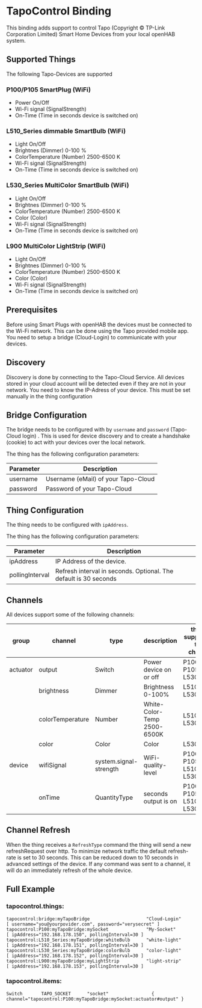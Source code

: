 # TapoControl Binding

This binding adds support to control Tapo (Copyright © TP-Link Corporation Limited) Smart Home Devices from your local openHAB system.

## Supported Things

The following Tapo-Devices are supported

### P100/P105 SmartPlug (WiFi)

* Power On/Off
* Wi-Fi signal (SignalStrength)
* On-Time (Time in seconds device is switched on)

### L510_Series dimmable SmartBulb (WiFi)

* Light On/Off
* Brightnes (Dimmer)  0-100 %
* ColorTemperature (Number) 2500-6500 K
* Wi-Fi signal (SignalStrength)
* On-Time (Time in seconds device is switched on)

### L530_Series MultiColor SmartBulb (WiFi)

* Light On/Off
* Brightnes (Dimmer)  0-100 %
* ColorTemperature (Number) 2500-6500 K
* Color (Color)
* Wi-Fi signal (SignalStrength)
* On-Time (Time in seconds device is switched on)

### L900 MultiColor LightStrip (WiFi)

* Light On/Off
* Brightnes (Dimmer)  0-100 %
* ColorTemperature (Number) 2500-6500 K
* Color (Color)
* Wi-Fi signal (SignalStrength)
* On-Time (Time in seconds device is switched on)


## Prerequisites

Before using Smart Plugs with openHAB the devices must be connected to the Wi-Fi network.
This can be done using the Tapo provided mobile app.
You need to setup a bridge (Cloud-Login) to commiunicate with your devices.

## Discovery

Discovery is done by connecting to the Tapo-Cloud Service. 
All devices stored in your cloud account will be detected even if they are not in your network.
You need to know the IP-Adress of your device. This must be set manually in the thing configuration

## Bridge Configuration

The bridge needs to be configured with by `username` and `password` (Tapo-Cloud login) .
This is used for device discovery and to create a handshake (cookie) to act with your devices over the local network.

The thing has the following configuration parameters:

| Parameter          | Description                                                          |
|--------------------|----------------------------------------------------------------------|
| username           | Username (eMail) of your Tapo-Cloud                                  |
| password           | Password of your Tapo-Cloud                                          |

## Thing Configuration

The thing needs to be configured with `ipAddress`.

The thing has the following configuration parameters:

| Parameter          | Description                                                          |
|--------------------|----------------------------------------------------------------------|
| ipAddress          | IP Address of the device.                                            |
| pollingInterval    | Refresh interval in seconds. Optional. The default is 30 seconds     |


## Channels

All devices support some of the following channels:

| group     | channel          |type                    | description                  | things supporting this channel  |
|-----------|----------------- |------------------------|------------------------------|---------------------------------|
| actuator  | output           | Switch                 | Power device on or off       | P100, P105,L510, L530, L900     |
|           | brightness       | Dimmer                 | Brightness 0-100%            | L510, L530, L900                |
|           | colorTemperature | Number                 | White-Color-Temp 2500-6500K  | L510, L530, L900                |
|           | color            | Color                  | Color                        | L530, L900                       |
| device    | wifiSignal       | system.signal-strength | WiFi-quality-level           | P100, P105, L510, L530, L900    |
|           | onTime           | QuantityType <Time>    | seconds output is on         | P100, P105, L510, L530, L900    |


## Channel Refresh

When the thing receives a `RefreshType` command the thing will send a new refreshRequest over http.
To minimize network traffic the default refresh-rate is set to 30 seconds. This can be reduced down to 10 seconds in advanced settings of the device. If any command was sent to a channel, it will do an immediately refresh of the whole device.


## Full Example

### tapocontrol.things:

```
tapocontrol:bridge:myTapoBridge                     "Cloud-Login"               [ username="you@yourpovider.com", password="verysecret" ]
tapocontrol:P100:myTapoBridge:mySocket              "My-Socket"                 [ ipAddress="192.168.178.150", pollingInterval=30 ]
tapocontrol:L510_Series:myTapoBridge:whiteBulb      "white-light"               [ ipAddress="192.168.178.151", pollingInterval=30 ]
tapocontrol:L530_Series:myTapoBridge:colorBulb      "color-light"               [ ipAddress="192.168.178.152", pollingInterval=30 ]
tapocontrol:L900:myTapoBridge:myLightStrip          "light-strip"               [ ipAddress="192.168.178.153", pollingInterval=30 ]
``` 

### tapocontrol.items:

```
Switch       TAPO_SOCKET      "socket"                { channel="tapocontrol:P100:myTapoBridge:mySocket:actuator#output" }
``` 
